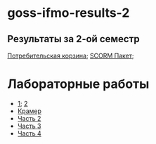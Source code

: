# goss-ifmo-results-2
## Результаты за 2-ой семестр

[Потребительская корзина](cart/index.html);
[SCORM Пакет](.);

# Лабораторные работы

- [1](1.js); [2](2.js) 
- [Крамер](js/Kramer.js)
- [Часть 2](js/Part2.js)
- [Часть 3](js/Part3.js)
- [Часть 4](js/Part4.js)
